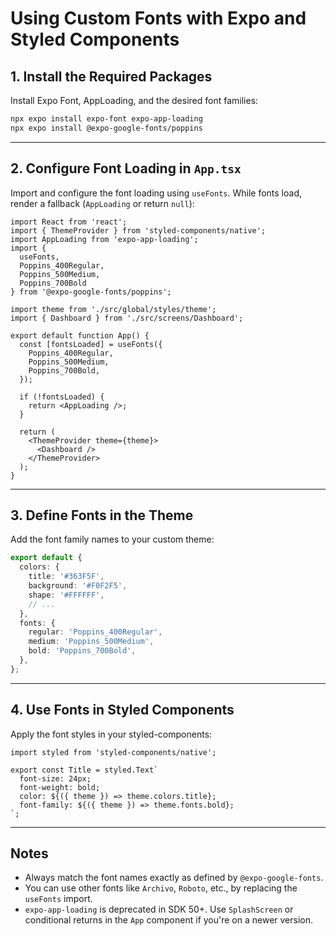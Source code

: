 # Using Custom Fonts with Expo and Styled Components

## 1. Install the Required Packages

Install Expo Font, AppLoading, and the desired font families:

```bash
npx expo install expo-font expo-app-loading
npx expo install @expo-google-fonts/poppins
```

---

## 2. Configure Font Loading in `App.tsx`

Import and configure the font loading using `useFonts`. While fonts load, render a fallback (`AppLoading` or return `null`):

```tsx
import React from 'react';
import { ThemeProvider } from 'styled-components/native';
import AppLoading from 'expo-app-loading';
import {
  useFonts,
  Poppins_400Regular,
  Poppins_500Medium,
  Poppins_700Bold
} from '@expo-google-fonts/poppins';

import theme from './src/global/styles/theme';
import { Dashboard } from './src/screens/Dashboard';

export default function App() {
  const [fontsLoaded] = useFonts({
    Poppins_400Regular,
    Poppins_500Medium,
    Poppins_700Bold,
  });

  if (!fontsLoaded) {
    return <AppLoading />;
  }

  return (
    <ThemeProvider theme={theme}>
      <Dashboard />
    </ThemeProvider>
  );
}
```

---

## 3. Define Fonts in the Theme

Add the font family names to your custom theme:

```ts
export default {
  colors: {
    title: '#363F5F',
    background: '#F0F2F5',
    shape: '#FFFFFF',
    // ...
  },
  fonts: {
    regular: 'Poppins_400Regular',
    medium: 'Poppins_500Medium',
    bold: 'Poppins_700Bold',
  },
};
```

---

## 4. Use Fonts in Styled Components

Apply the font styles in your styled-components:

```tsx
import styled from 'styled-components/native';

export const Title = styled.Text`
  font-size: 24px;
  font-weight: bold;
  color: ${({ theme }) => theme.colors.title};
  font-family: ${({ theme }) => theme.fonts.bold};
`;
```

---

## Notes

- Always match the font names exactly as defined by `@expo-google-fonts`.
- You can use other fonts like `Archivo`, `Roboto`, etc., by replacing the `useFonts` import.
- `expo-app-loading` is deprecated in SDK 50+. Use `SplashScreen` or conditional returns in the `App` component if you're on a newer version.
